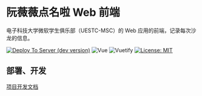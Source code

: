 # 阮薇薇点名啦 Web 前端

电子科技大学微软学生俱乐部（UESTC-MSC）的 Web 应用的前端，记录每次沙龙的信息。

[![Deploy To Server (dev version)](https://github.com/uestc-msc/uestcmsc_webapp_frontend/actions/workflows/azure-static-web-apps-thankful-sand-010311700.yml/badge.svg)](https://github.com/uestc-msc/uestcmsc_webapp_frontend/actions/workflows/azure-static-web-apps-thankful-sand-010311700.yml)
![Vue](https://img.shields.io/badge/Vue-2.6.11-blue.svg)
![Vuetify](https://img.shields.io/badge/Vuetify-2.4.0-blue.svg)
[![License: MIT](https://img.shields.io/badge/License-MIT-yellow.svg)](https://opensource.org/licenses/MIT)

## 部署、开发

[项目开发文档](docs\develop.md)
